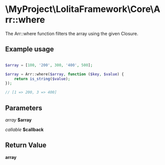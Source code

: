 \MyProject\LolitaFramework\Core\Arr::where
===

The Arr::where function filters the array using the given Closure.

Example usage
---
```php

$array = [100, '200', 300, '400', 500];

$array = Arr::where($array, function ($key, $value) {
    return is_string($value);
});

// [1 => 200, 3 => 400]

```

Parameters
---

_array_  __$array__

_callable_  __$callback__

Return Value
---
__array__
